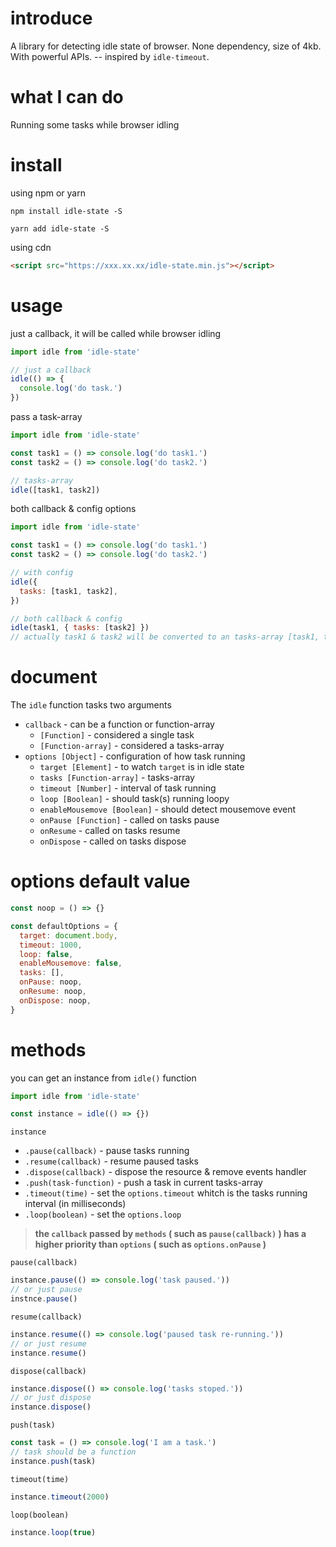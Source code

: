 # introduce

A library for detecting idle state of browser. None dependency, size of 4kb. With powerful APIs. -- inspired by `idle-timeout`.

# what I can do

Running some tasks while browser idling

# install

using npm or yarn

```shell
npm install idle-state -S
```

```shell
yarn add idle-state -S
```

using cdn

```html
<script src="https://xxx.xx.xx/idle-state.min.js"></script>
```

# usage

just a callback, it will be called while browser idling

```js
import idle from 'idle-state'

// just a callback
idle(() => {
  console.log('do task.')
})
```

pass a task-array

```js
import idle from 'idle-state'

const task1 = () => console.log('do task1.')
const task2 = () => console.log('do task2.')

// tasks-array
idle([task1, task2])
```

both callback & config options

```js
import idle from 'idle-state'

const task1 = () => console.log('do task1.')
const task2 = () => console.log('do task2.')

// with config
idle({
  tasks: [task1, task2],
})

// both callback & config
idle(task1, { tasks: [task2] })
// actually task1 & task2 will be converted to an tasks-array [task1, task2]
```

# document

The `idle` function tasks two arguments

- `callback` - can be a function or function-array
  - `[Function]` - considered a single task
  - `[Function-array]` - considered a tasks-array
- `options [Object]` - configuration of how task running
  - `target [Element]` - to watch `target` is in idle state
  - `tasks [Function-array]` - tasks-array
  - `timeout [Number]` - interval of task running
  - `loop [Boolean]` - should task(s) running loopy
  - `enableMousemove [Boolean]` - should detect mousemove event
  - `onPause [Function]` - called on tasks pause
  - `onResume` - called on tasks resume
  - `onDispose` - called on tasks dispose

# options default value

```js
const noop = () => {}

const defaultOptions = {
  target: document.body,
  timeout: 1000,
  loop: false,
  enableMousemove: false,
  tasks: [],
  onPause: noop,
  onResume: noop,
  onDispose: noop,
}
```

# methods

you can get an instance from `idle()` function

```js
import idle from 'idle-state'

const instance = idle(() => {})
```

`instance`

- `.pause(callback)` - pause tasks running
- `.resume(callback)` - resume paused tasks
- `.dispose(callback)` - dispose the resource & remove events handler
- `.push(task-function)` - push a task in current tasks-array
- `.timeout(time)` - set the `options.timeout` whitch is the tasks running interval (in milliseconds)
- `.loop(boolean)` - set the `options.loop`

> **the `callback` passed by `methods` ( such as `pause(callback)` ) has a higher priority than `options` ( such as `options.onPause` )**

`pause(callback)`

```js
instance.pause(() => console.log('task paused.'))
// or just pause
instnce.pause()
```

`resume(callback)`

```js
instance.resume(() => console.log('paused task re-running.'))
// or just resume
instance.resume()
```

`dispose(callback)`

```js
instance.dispose(() => console.log('tasks stoped.'))
// or just dispose
instance.dispose()
```

`push(task)`

```js
const task = () => console.log('I am a task.')
// task should be a function
instance.push(task)
```

`timeout(time)`

```js
instance.timeout(2000)
```

`loop(boolean)`

```js
instance.loop(true)
```
